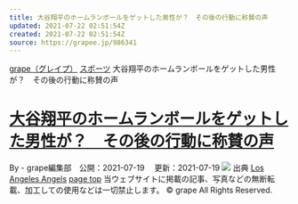 ```yaml
---
title: 大谷翔平のホームランボールをゲットした男性が？　その後の行動に称賛の声
updated: 2021-07-22 02:51:54Z
created: 2021-07-22 02:51:54Z
source: https://grapee.jp/986341
---
```


[grape（グレイプ）](https://grapee.jp/)
[スポーツ](https://grapee.jp/category/issues/sports)
大谷翔平のホームランボールをゲットした男性が？　その後の行動に称賛の声

# [大谷翔平のホームランボールをゲットした男性が？　その後の行動に称賛の声](https://grapee.jp/986341)

By - grape編集部　公開：2021-07-19 　更新：2021-07-19
![](https://grapee.jp/wp-content/uploads/2021/07/71769_main2.jpg)
出典
[Los Angeles Angels](https://twitter.com/Angels/status/1416902578210689024)
[page top](#header-in)
当ウェブサイトに掲載の記事、写真などの無断転載、加工しての使用などは一切禁止します。
© grape All Rights Reserved.